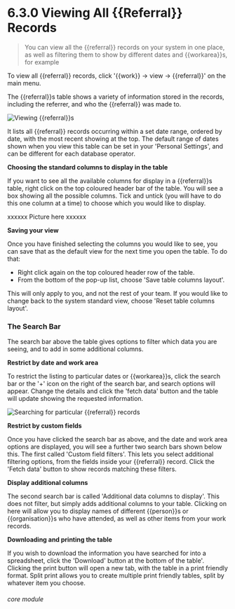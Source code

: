 # 6.3.0    Viewing All {{Referral}} Records

> You can view all the {{referral}} records on your system in one place, as well as filtering them to show by different dates and {{workarea}}s, for example

To view all {{referral}} records, click '{{work}} -> view -> {{referral}}' on the main menu.

The {{referral}}s table shows a variety of information stored in the records, including the referrer, and who the {{referral}} was made to.

![Viewing {{referral}}s](196a.png)

It lists all {{referral}} records occurring within a set date range, ordered by date, with the most recent showing at the top.  The default range of dates shown when you view this table can be set in your 'Personal Settings', and can be different for each database operator.  

**Choosing the standard columns to display in the table**

If you want to see all the available columns for display in a {{referral}}s table, right click on the top coloured header bar of the table. You will see a box showing all the possible columns. Tick and untick (you will have to do this one column at a time) to choose which you would like to display. 

xxxxxx Picture here xxxxxx

**Saving your view**

Once you have finished selecting the columns you would like to see, you can save that as the default view for the next time you open the table. To do that:
- Right click again on the top coloured header row of the table.
- From the bottom of the pop-up list, choose 'Save table columns layout'.  

This will only apply to you, and not the rest of your team. If you would like to change back to the system standard view, choose 'Reset table columns layout'.

### The Search Bar

The search bar above the table gives options to filter which data you are seeing, and to add in some additional columns. 

**Restrict by date and work area**

To restrict the listing to particular dates or {{workarea}}s, click the search bar or the '+' icon on the right of the search bar, and search options will appear. Change the details and click the 'fetch data' button and the table will update showing the requested information.

![Searching for particular {{referral}} records](1206a.png)

**Restrict by custom fields**

Once you have clicked the search bar as above, and the date and work area options are displayed, you will see a further two search bars shown below this.  The first called 'Custom field filters'.  This lets you select additional filtering options, from the fields inside your  {{referral}} record.  Click the 'Fetch data' button to show records matching these filters.

**Display additional columns**

The second search bar is called 'Additional data columns to display'.  This does not filter, but simply adds additional columns to your table.  Clicking on here will allow you to display names of different {{person}}s or {{organisation}}s who have attended, as well as other items from your work records.



**Downloading and printing the table**

If you wish to download the information you have searched for into a spreadsheet, click the 'Download' button at the bottom of the table'.  Clicking the print button will open a new tab, with the table in a print friendly format.  Split print allows you to create multiple print friendly tables, split by whatever item you choose.


###### core module

